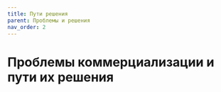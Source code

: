 ```yaml
---
title: Пути решения
parent: Проблемы и решения
nav_order: 2
---
```


# Проблемы коммерциализации и пути их решения
